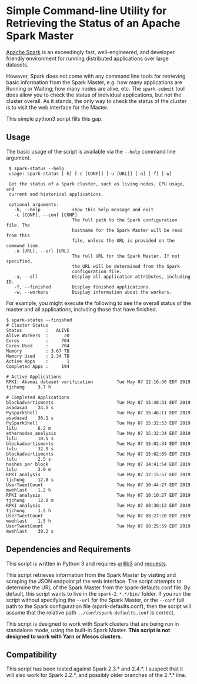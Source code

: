 # Simple Command-line Utility for Retrieving the Status of an Apache Spark Master

[Apache Spark](https://spark.apache.org/) is an exceedingly fast, well-engineered, and developer friendly environment for running distributed applications over large datasets.

However, Spark does not come with any command line tools for retrieving basic information from the Spark Master, e.g. how many applications are Running or Waiting; how many nodes are alive, etc. The `spark-submit` tool does allow you to check the status of individual applications, but not the cluster overall. As it stands, the only way to check the status of the cluster is to visit the web interface for the Master.

This simple python3 script fills this gap.

## Usage

The basic usage of the script is available via the `--help` command line argument.

     $ spark-status --help
     usage: spark-status [-h] [-c [CONF]] [-u [URL]] [-a] [-f] [-w]

     Get the status of a Spark cluster, such as living nodes, CPU usage, and
     current and historical applications.

     optional arguments:
       -h, --help            show this help message and exit
       -c [CONF], --conf [CONF]
       	                     The full path to the Spark configuration file. The
                             hostname for the Spark Master will be read from this
                             file, unless the URL is provided on the command line.
       -u [URL], --url [URL]
                             The full URL for the Spark Master. If not specified,
                             the URL will be determined from the Spark
                             configuration file.
       -a, --all             Display all application attributes, including ID.
       -f, --finished        Display finished applications.
       -w, --workers         Display information about the workers.

For example, you might execute the following to see the overall status of the master and all applications, including those that have finished.

    $ spark-status --finished
    # Cluster Status
    Status         :   ALIVE
    Alive Workers  :      20
    Cores          :     704
    Cores Used     :     704
    Memory         : 3.67 TB
    Memory Used    : 2.34 TB
    Active Apps    :       1
    Completed Apps :     194

    # Active Applications
    RPKI: Akamai dataset verification         Tue May 07 12:16:30 EDT 2019  tjchung     3.7 h

    # Completed Applications
    blockadvertisments                        Tue May 07 15:48:31 EDT 2019  asadasad    24.5 s
    PySparkShell                              Tue May 07 15:46:11 EDT 2019  asadasad    36.1 s
    PySparkShell                              Tue May 07 15:32:53 EDT 2019  lulu        6.2 m
    ethernodes_analysis                       Tue May 07 15:32:34 EDT 2019  lulu        10.5 s
    blockadvertisments                        Tue May 07 15:02:34 EDT 2019  lulu        32.9 s
    blockadvertisments                        Tue May 07 15:02:09 EDT 2019  lulu        2.5 s
    hashes per block                          Tue May 07 14:41:54 EDT 2019  lulu        3.9 m
    RPKI analysis                             Tue May 07 12:15:57 EDT 2019  tjchung     12.0 s
    UserTweetCount                            Tue May 07 10:44:27 EDT 2019  mwehlast    1.2 h
    RPKI analysis                             Tue May 07 10:10:27 EDT 2019  tjchung     12.8 m
    RPKI analysis                             Tue May 07 08:30:12 EDT 2019  tjchung     1.5 h
    UserTweetCount                            Tue May 07 08:27:20 EDT 2019  mwehlast    1.5 h
    UserTweetCount                            Tue May 07 08:25:59 EDT 2019  mwehlast    39.2 s

## Dependencies and Requirements

This script is written in Python 3 and requires [urllib3](https://pypi.org/project/urllib3/) and [requests](https://pypi.org/project/requests/).

This script retrieves information from the Spark Master by visiting and scraping the JSON endpoint pf the web interface. The script attempts to determine the URL of the Spark Master from the spark-defaults.conf file. By default, this script wants to live in the `spark-2.*.*/bin/` folder. If you run the script without specifying the `--url` for the Spark Master, or the `--conf` full path to the Spark configuration file (spark-defaults.conf), then the script will assume that the relative path `../conf/spark-defaults.conf` is correct.

This script is designed to work with Spark clusters that are being run in standalone mode, using the built-in Spark Master. **This script is not designed to work with Yarn or Mesos clusters**.

## Compatibility

This script has been tested against Spark 2.3.\* and 2.4.\*. I suspect that it will also work for Spark 2.2.\*, and possibly older branches of the 2.\*.\* line. 